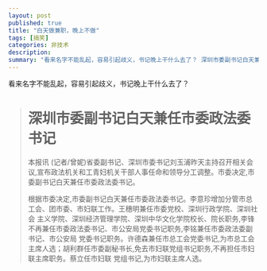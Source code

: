 ```yaml
---
layout: post
published: true
title: "白天做兼职，晚上不做"
tags: [搞笑]
categories: 非技术    
description: 
summary: "看来名字不能乱起，容易引起歧义，书记晚上干什么去了？ 深圳市委副书记白天兼任市委政法委书记 本报讯 (记者/曾妮)省委副书记、深圳市委书记刘玉浦昨天主持召开相关会议,宣布政法机关和工青妇机关干部人事任命和领导分工调整。市委决定,市委副书记白"
---
```

看来名字不能乱起，容易引起歧义，书记晚上干什么去了？  
  


#  #

> # 深圳市委副书记白天兼任市委政法委书记 #
> 
>   
> 
> 
> 本报讯 (记者/曾妮)省委副书记、深圳市委书记刘玉浦昨天主持召开相关会议,宣布政法机关和工青妇机关干部人事任命和领导分工调整。市委决定,市委副书记白天兼任市委政法委书记。
> 
> 根据市委决定,市委副书记白天兼任市委政法委书记。李意珍增加分管市总工会、团市委、市妇联工作。王穗明兼任市委党校、深圳行政学院、深圳社会 主义学院、深圳经济管理学院、深圳中华文化学院校长、院长职务,李锋不再兼任市委政法委书记、市公安局党委书记职务,李铭兼任市委政法委副书记、市公安局 党委书记职务。许德森兼任市总工会党委书记,为市总工会主席人选；胡利群任市委副秘书长,免去市妇联党组书记职务,不再担任市妇联主席职务。蔡立任市妇联 党组书记,为市妇联主席人选。

  


  


  


  

